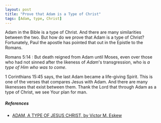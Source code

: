 ```yaml
---
layout: post
title: "Prove that Adam is a Type of Christ"
tags: [Adam, type, Christ]
---
```


Adam in the Bible is a type of Christ.
And there are many similarities between the two.
But how do we prove that Adam is a type of Christ?
Fortunately, Paul the apostle has pointed that out in the Epistle to the Romans.

Romans 5:14
: But death reigned from Adam until Moses, even over those who had not sinned after the likeness of *Adam*'s transgression, who is *a type of Him who was to come*.

1 Corinthians 15:45 says, the last Adam became a life-giving Spirit.
This is one of the verses that compares Jesus with Adam.
And there are many likenesses that exist between them.
Thank the Lord that through Adam as a type of Christ, we see Your plan for man.

##### References

- [ADAM, A TYPE OF JESUS CHRIST, by Victor M. Eskew](http://oceansidechurchofchrist.net/Articles/2009/2009-02-08_Adam_A_Type_of_Jesus_Christ.html)
